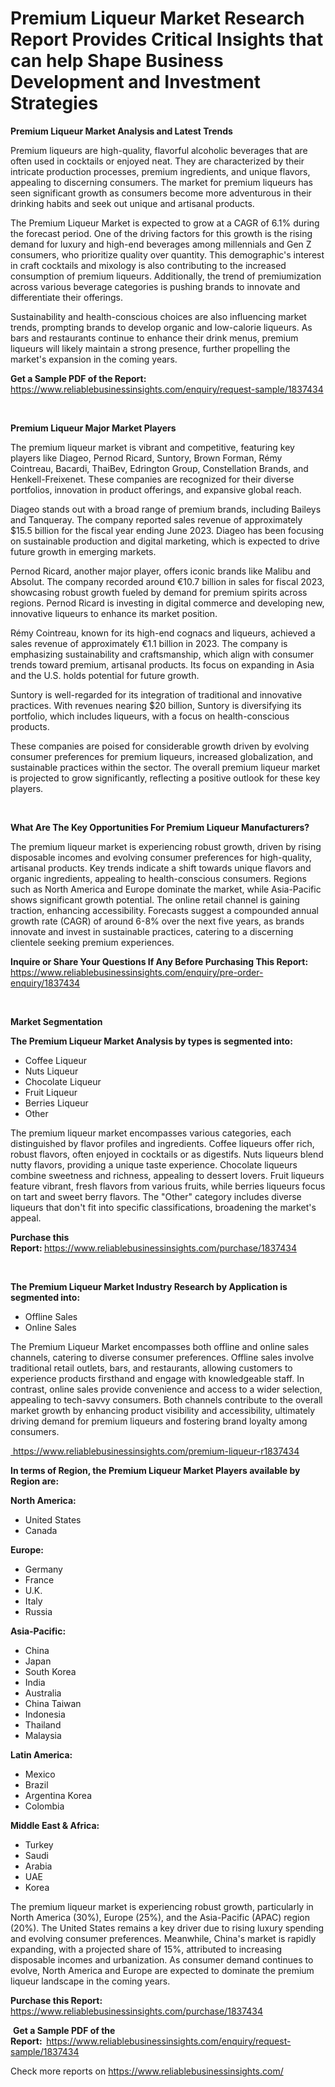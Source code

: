 <p><h1>Premium Liqueur Market Research Report Provides Critical Insights that can help Shape Business Development and Investment Strategies</h1></p><p><strong>Premium Liqueur Market Analysis and Latest Trends</strong></p>
<p><p>Premium liqueurs are high-quality, flavorful alcoholic beverages that are often used in cocktails or enjoyed neat. They are characterized by their intricate production processes, premium ingredients, and unique flavors, appealing to discerning consumers. The market for premium liqueurs has seen significant growth as consumers become more adventurous in their drinking habits and seek out unique and artisanal products.</p><p>The Premium Liqueur Market is expected to grow at a CAGR of 6.1% during the forecast period. One of the driving factors for this growth is the rising demand for luxury and high-end beverages among millennials and Gen Z consumers, who prioritize quality over quantity. This demographic's interest in craft cocktails and mixology is also contributing to the increased consumption of premium liqueurs. Additionally, the trend of premiumization across various beverage categories is pushing brands to innovate and differentiate their offerings.</p><p>Sustainability and health-conscious choices are also influencing market trends, prompting brands to develop organic and low-calorie liqueurs. As bars and restaurants continue to enhance their drink menus, premium liqueurs will likely maintain a strong presence, further propelling the market's expansion in the coming years.</p></p>
<p><strong>Get a Sample PDF of the Report:&nbsp;</strong> <a href="https://www.reliablebusinessinsights.com/enquiry/request-sample/1837434?utm_campaign=2239&utm_medium=2&utm_source=Github&utm_content=ia&utm_term=05042025&utm_id=premium-liqueur">https://www.reliablebusinessinsights.com/enquiry/request-sample/1837434</a></p>
<p>&nbsp;</p>
<p><strong>Premium Liqueur Major Market Players</strong></p>
<p><p>The premium liqueur market is vibrant and competitive, featuring key players like Diageo, Pernod Ricard, Suntory, Brown Forman, Rémy Cointreau, Bacardi, ThaiBev, Edrington Group, Constellation Brands, and Henkell-Freixenet. These companies are recognized for their diverse portfolios, innovation in product offerings, and expansive global reach.</p><p>Diageo stands out with a broad range of premium brands, including Baileys and Tanqueray. The company reported sales revenue of approximately $15.5 billion for the fiscal year ending June 2023. Diageo has been focusing on sustainable production and digital marketing, which is expected to drive future growth in emerging markets.</p><p>Pernod Ricard, another major player, offers iconic brands like Malibu and Absolut. The company recorded around €10.7 billion in sales for fiscal 2023, showcasing robust growth fueled by demand for premium spirits across regions. Pernod Ricard is investing in digital commerce and developing new, innovative liqueurs to enhance its market position.</p><p>Rémy Cointreau, known for its high-end cognacs and liqueurs, achieved a sales revenue of approximately €1.1 billion in 2023. The company is emphasizing sustainability and craftsmanship, which align with consumer trends toward premium, artisanal products. Its focus on expanding in Asia and the U.S. holds potential for future growth.</p><p>Suntory is well-regarded for its integration of traditional and innovative practices. With revenues nearing $20 billion, Suntory is diversifying its portfolio, which includes liqueurs, with a focus on health-conscious products.</p><p>These companies are poised for considerable growth driven by evolving consumer preferences for premium liqueurs, increased globalization, and sustainable practices within the sector. The overall premium liqueur market is projected to grow significantly, reflecting a positive outlook for these key players.</p></p>
<p>&nbsp;</p>
<p><strong>What Are The Key Opportunities For Premium Liqueur Manufacturers?</strong></p>
<p><p>The premium liqueur market is experiencing robust growth, driven by rising disposable incomes and evolving consumer preferences for high-quality, artisanal products. Key trends indicate a shift towards unique flavors and organic ingredients, appealing to health-conscious consumers. Regions such as North America and Europe dominate the market, while Asia-Pacific shows significant growth potential. The online retail channel is gaining traction, enhancing accessibility. Forecasts suggest a compounded annual growth rate (CAGR) of around 6-8% over the next five years, as brands innovate and invest in sustainable practices, catering to a discerning clientele seeking premium experiences.</p></p>
<p><strong>Inquire or Share Your Questions If Any Before Purchasing This Report:</strong> <a href="https://www.reliablebusinessinsights.com/enquiry/pre-order-enquiry/1837434?utm_campaign=2239&utm_medium=2&utm_source=Github&utm_content=ia&utm_term=05042025&utm_id=premium-liqueur">https://www.reliablebusinessinsights.com/enquiry/pre-order-enquiry/1837434</a></p>
<p>&nbsp;</p>
<p><strong>Market Segmentation</strong></p>
<p><strong>The Premium Liqueur Market Analysis by types is segmented into:</strong></p>
<p><ul><li>Coffee Liqueur</li><li>Nuts Liqueur</li><li>Chocolate Liqueur</li><li>Fruit Liqueur</li><li>Berries Liqueur</li><li>Other</li></ul></p>
<p><p>The premium liqueur market encompasses various categories, each distinguished by flavor profiles and ingredients. Coffee liqueurs offer rich, robust flavors, often enjoyed in cocktails or as digestifs. Nuts liqueurs blend nutty flavors, providing a unique taste experience. Chocolate liqueurs combine sweetness and richness, appealing to dessert lovers. Fruit liqueurs feature vibrant, fresh flavors from various fruits, while berries liqueurs focus on tart and sweet berry flavors. The "Other" category includes diverse liqueurs that don't fit into specific classifications, broadening the market's appeal.</p></p>
<p><strong>Purchase this Report:&nbsp;</strong><a href="https://www.reliablebusinessinsights.com/purchase/1837434?utm_campaign=2239&utm_medium=2&utm_source=Github&utm_content=ia&utm_term=05042025&utm_id=premium-liqueur">https://www.reliablebusinessinsights.com/purchase/1837434</a></p>
<p>&nbsp;</p>
<p><strong>The Premium Liqueur Market Industry Research by Application is segmented into:</strong></p>
<p><ul><li>Offline Sales</li><li>Online Sales</li></ul></p>
<p><p>The Premium Liqueur Market encompasses both offline and online sales channels, catering to diverse consumer preferences. Offline sales involve traditional retail outlets, bars, and restaurants, allowing customers to experience products firsthand and engage with knowledgeable staff. In contrast, online sales provide convenience and access to a wider selection, appealing to tech-savvy consumers. Both channels contribute to the overall market growth by enhancing product visibility and accessibility, ultimately driving demand for premium liqueurs and fostering brand loyalty among consumers.</p></p>
<p><a href="https://www.reliablebusinessinsights.com/premium-liqueur-r1837434?utm_campaign=2239&utm_medium=2&utm_source=Github&utm_content=ia&utm_term=05042025&utm_id=premium-liqueur">&nbsp;https://www.reliablebusinessinsights.com/premium-liqueur-r1837434</a></p>
<p><strong>In terms of Region, the Premium Liqueur Market Players available by Region are:</strong></p>
<p>
    <p> <strong> North America: </strong>
        <ul>
            <li>United States</li>
            <li>Canada</li>
        </ul>
        </p> 
    <p> <strong> Europe: </strong>
        <ul>
            <li>Germany</li>
            <li>France</li>
            <li>U.K.</li>
            <li>Italy</li>
            <li>Russia</li>
        </ul>
        </p> 
    <p> <strong> Asia-Pacific: </strong>
        <ul>
            <li>China</li>
            <li>Japan</li>
            <li>South Korea</li>
            <li>India</li>
            <li>Australia</li>
            <li>China Taiwan</li>
            <li>Indonesia</li>
            <li>Thailand</li>
            <li>Malaysia</li>
        </ul>
        </p> 
    <p> <strong> Latin America: </strong>
        <ul>
            <li>Mexico</li>
            <li>Brazil</li>
            <li>Argentina Korea</li>
            <li>Colombia</li>
        </ul>
        </p> 
    <p> <strong> Middle East & Africa: </strong>
        <ul>
            <li>Turkey</li>
            <li>Saudi</li>
            <li>Arabia</li>
            <li>UAE</li>
            <li>Korea</li>
        </ul>
    </p>
    </p>
<p><p>The premium liqueur market is experiencing robust growth, particularly in North America (30%), Europe (25%), and the Asia-Pacific (APAC) region (20%). The United States remains a key driver due to rising luxury spending and evolving consumer preferences. Meanwhile, China's market is rapidly expanding, with a projected share of 15%, attributed to increasing disposable incomes and urbanization. As consumer demand continues to evolve, North America and Europe are expected to dominate the premium liqueur landscape in the coming years.</p></p>
<p><strong>Purchase this Report: </strong><a href="https://www.reliablebusinessinsights.com/purchase/1837434?utm_campaign=2239&utm_medium=2&utm_source=Github&utm_content=ia&utm_term=05042025&utm_id=premium-liqueur">https://www.reliablebusinessinsights.com/purchase/1837434</a></p>
<p>&nbsp;<strong>Get a Sample PDF of the Report:&nbsp;&nbsp;</strong><a href="https://www.reliablebusinessinsights.com/enquiry/request-sample/1837434?utm_campaign=2239&utm_medium=2&utm_source=Github&utm_content=ia&utm_term=05042025&utm_id=premium-liqueur">https://www.reliablebusinessinsights.com/enquiry/request-sample/1837434</a></p>
<p><strong></strong></p>
<p>Check more reports on <a href="https://www.reliablebusinessinsights.com/?utm_campaign=2239&utm_medium=2&utm_source=Github&utm_content=ia&utm_term=05042025&utm_id=premium-liqueur">https://www.reliablebusinessinsights.com/</a></p>